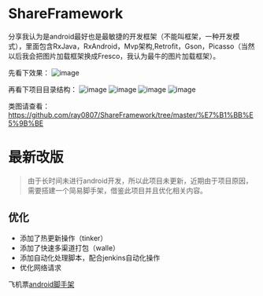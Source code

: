 # ShareFramework
分享我认为是android最好也是最敏捷的开发框架（不能叫框架，一种开发模式），里面包含RxJava，RxAndroid，Mvp架构,Retrofit，Gson，Picasso（当然以后我会把图片加载框架换成Fresco，我认为最牛的图片加载框架）。

先看下效果：
![image](https://github.com/ray0807/ShareFramework/tree/master/screen/1.gif)

再看下项目目录结构：
![image](https://github.com/ray0807/ShareFramework/tree/master/screen/1.jpg)
![image](https://github.com/ray0807/ShareFramework/tree/master/screen/2.jpg)
![image](https://github.com/ray0807/ShareFramework/tree/master/screen/3.jpg)
![image](https://github.com/ray0807/ShareFramework/tree/master/screen/4.jpg)

类图请查看：https://github.com/ray0807/ShareFramework/tree/master/%E7%B1%BB%E5%9B%BE

# 最新改版
> 由于长时间未进行android开发，所以此项目未更新，近期由于项目原因，需要搭建一个简易脚手架，借鉴此项目并且优化相关内容。

## 优化
- 添加了热更新操作（tinker）
- 添加了快速多渠道打包（walle）
- 添加自动化处理脚本，配合jenkins自动化操作
- 优化网络请求

飞机票[android脚手架](https://github.com/xmtj/androidBase)

